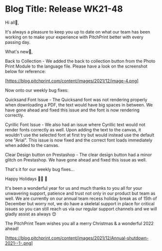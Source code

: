 # **Blog Title**: Release WK21-48

Hi all👋,

It's always a pleasure to keep you up to date on what our team has been working on to make your experience with PitchPrint better with every
passing day.

What's new🚀,

Back to Collection - We added the back to collection button from the Photo Print Module to the language file. Please have a look on the
screenshot below for reference:

[https://blog.pitchprint.com/content/images/2021/12/image-4.png]

Now onto our weekly bug fixes:

Quicksand Font Issue - The Quicksand font was not rendering properly when downloading a PDF, the text would have big spaces in between. We
have gone ahead and fixed this issue and the font is now rendering correctly.

Cyrillic Font Issue - We also had an issue where Cyrillic text would not render fonts correctly as well. Upon adding the text to the canvas,
it wouldn't use the selected font at first try but would instead use the default one "Arial". This issue is now fixed and the correct font
loads immediately when added to the canvas.

Clear Design button on Prestashop - The clear design button had a minor glitch on Prestashop. We have gone ahead and fixed this issue as
well.

That's it for our weekly bug fixes...

Happy Holidays 🎄🎅 🎉

It's been a wonderful year for us and much thanks to you all for your unwavering support, patience and trust not only in our product but
team as well. We are currently on our annual team recess holiday break as of 15th of December but worry not, we do have a skeletal support
in place for critical issues so you can still reach us via our regular support channels and we will gladly assist as always 😊

The PitchPrint Team wishes you all a merry Christmas & a wonderful 2022 ahead!

[https://blog.pitchprint.com/content/images/2021/12/Annual-shutdown-2021--1-.png]

